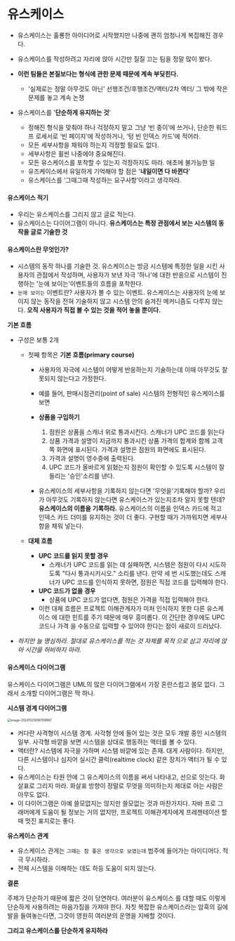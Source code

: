 # 유스케이스

- 유스케이스는 훌룡한 아이디어로 시작했지만 나중에 괜히 엄청나게 복잡해진 경우다.

- 유스케이스를 작성하려고 자리에 앉아 시간만 질질 끄는 팀을 정말 많이 봤다.
- **이런 팀들은 본질보다는 형식에 관한 문제 때문에 계속 부딪힌다.**
  - '실제로는 정말 아무것도 아닌' 선행조건/후행조건/액터/2차 액터/ 그 밖에 작은 문제를 놓고 계속 논쟁



- 유스케이스를 '**단순하게 유지하는 것**'
  - 정해진 형식을 맞춰야 하나 걱정하지 말고 그냥 ‘빈 종이’에 쓰거나, 단순한 워드프 로세서로 ‘빈 페이지’에 작성하거나, ‘텅 빈 인덱스 카드’에 적어라.
  - 모든 세부사항을 채워야 하는지 걱정할 필요도 없다.
  - 세부사항은 휠씬 나중에야 중요해진다.
  - 모든 유스케이스를 포착할 수 있는지 걱정하지도 마라. 애초에 불가능한 일
  - 유즈케이스에서 유일하게 기억해야 할 점은 '**내일이면 다 바뀐다**'
  - 유스케이스를 ‘그때그때 작성하는 요구사항’이라고 생각하라.

#### 유스케이스 적기

- 우리는 유스케이스를 그리지 않고 글로 적는다. 
- 유스케이스는 다이어그램이 아니다. **유스케이스는 특정 관점에서 보는 시스템의 동작을 글로 기술한 것**



#### 유스케이스란 무엇인가?

- 시스템의 동작 하나를 기술한 것. 유스케이스는 방금 시스템에 특정한 일을 시킨 사용자의 관점에서 작성하며, 사용자가 보낸 자극 '하나'에 대한 반응으로 시스템이 진행하는 '눈에 보이는'이벤트들의 흐름을 포착한다.
- `눈에 보이는` 이벤트란? 사용자가 볼 수 있는 이벤트. 유스케이스는 사용자의 눈에 보이지 않는 동작을 전혀 기술하지 않고 시스템 안의 숨겨진 메커니즘도 다루지 않는다. **오직 사용자가 직접 볼 수 있는 것을 적어 놓을 뿐이다.**

**기본 흐름**

- 구성은 보통 2개

  - 첫째 항목은 **기본 흐름(primary course)**

    - 사용자의 자극에 시스템이 어떻게 반응하는지 기술하는데 이때 아무것도 잘못되지 않는다고 가정한다.
    - 예를 들어, 판매시점관리(point of sale) 시스템의 전형적인 유스케이스를 보면
    - **상품을 구입하기**
      1. 점원은 상품을 스캐너 위로 통과시킨다. 스캐너가 UPC 코드를 읽는다
      2. 상품 가격과 설명이 지금까지 통과시킨 상품 가격의 합계와 함께 고객 쪽 화면에 표시된다. 가격과 설명은 점원의 화면에도 표시된다.
      3. 가격과 설명이 영수증에 출력된다.
      4. UPC 코드가 올바르게 읽혔는지 점원이 확인할 수 있도록 시스템이 잘 들리는 '승인'소리를 낸다.

    - 유스케이스의 세부사항을 기록하지 않는다면 '무엇을'기록해야 할까? 우리가 아무것도 기록하지 않는다면 유스케이스가 있는지조차 알지 못할 텐데? **유스케이스의 이름을 기록하라.** 유스케이스의 이름을 인덱스 카드에 적고 인덱스 카드 더미를 유지하는 것이 더 좋다. 구현할 때가 가까워지면 세부사항을 채워 넣는다.

  - **대체 흐름**

    - **UPC 코드를 읽지 못할 경우**
      - 스캐너가 UPC 코드를 읽는 데 실패하면, 시스템은 점원이 다시 시도하도록 "다시 통과시키시오." 소리를 낸다. 만약 세 번 시도했는데도 스캐너가 UPC 코드를 인식하지 못하면, 점원은 직접 코드를 입력해야 한다.
    - **UPC 코드가 없을 경우**
      - 상품에 UPC 코드가 없다면, 점원은 가격을 직접 입력해야 한다.
    - 이런 대체 흐름은 프로젝트 이해관계자가 미처 인식하지 못한 다른 유스케이스 에 대한 힌트를 주기 때문에 매우 흥미롭다. 이 간단한 경우에도 UPC 코드나 가격 을 수동으로 입력할 수 있어야 한다는 점이 새로이 드러났다.



- *하지만 늘 명심하라. 절대로 유스케이스를 적는 것 자체를 목적 으로 삼고 자리에 앉아 시간을 허비하지 마라.*



#### 유스케이스 다이어그램

유스케이스 다이어그램은 UML의 많은 다이어그램에서 가장 혼란스럽고 쓸모 없다. 그래서 소개할 다이어그램은 딱 하나.



**시스템 경계 다이어그램**

<img src="/Users/len/IdeaProjects/Book/asset/image-20241025090159987.png" alt="image-20241025090159987" style="zoom:50%;" />

- 커다란 사격형이 시스템 경계. 사각형 안에 들어 있는 것은 모두 개발 중인 시스템의 일부. 사각형 바깥을 보면 시스템을 상대로 행동하는 액터를 볼 수 있다.
- 액터란? 시스템에 자극을 가하며 시스템 바깥에 있는 존재. 대게 사람이다. 하지만, 다른 시스템이나 심지어 실시간 클럭(realtime clock) 같은 장치가 액터가 될 수 있다.
- 유스케이스는 타원 안에 그 유스케이스의 이름을 써서 나타내고, 선으로 잇는다. 화살표로 그리지 마라. 화살표 방향이 정말로 무엇을 의미하는지 제대로 아는 사람은 아무도 없다.
- 이 다이어그램은 아예 쓸모없지는 않지만 쓸모없는 것과 마찬가지다. 자바 프로 그래머에게 도움이 될 정보는 거의 없지만, 프로젝트 이해관계자에게 프레젠테이션 할 때 멋진 표지로는 좋다.



**유스케이스 관계**

- 유스케이스 관게는 `그때는 참 좋은 생각으로 보였는데` 범주에 들어가는 아이디어다. 적극 무시하라.
- 전체 시스템을 이해하는 데도 하등 도움이 되지 않는다.



**결론**

주제가 단순하기 때문에 짧은 것이 당연하다. 여러분이 유스케이스 를 대할 때도 이렇게 단순하게 사용하려는 마음가짐을 가져야 한다. 자칫 복잡한 유스케이스라는 암흑의 길에 발을 들여놓는다면, 그것이 영원히 여러분의 운명을 지배할 것이다. 

**그리고 유스케이스를 단순하게 유지하라**